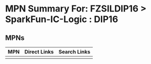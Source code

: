 



# MPN Summary For: FZSILDIP16 > SparkFun-IC-Logic : DIP16

## MPNs
  

|MPN|Direct Links|Search Links|
| :--- | :--- | :--- |
||||
